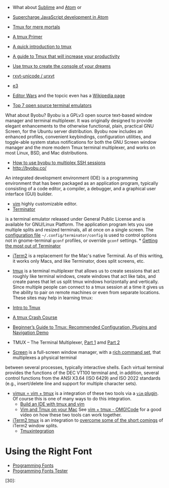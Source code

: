* What about [Sublime](https://www.sublimetext.com/) and [Atom](https://atom.io/) or
* [Supercharge JavaScript development in Atom](https://medium.com/@satya164/supercharged-javascript-development-in-atom-ea034e22eabc)


* [Tmux for mere mortals](https://zserge.com/posts/tmux/)
* [A tmux Primer](https://danielmiessler.com/study/tmux/)
* [A quick introduction to tmux](https://opensource.com/article/17/2/quick-introduction-tmux?sc_cid=701600000012072AAA)
* [A guide to Tmux that will increase your productivity](https://apiumtech.com/blog/tmux-cheat-sheet-tips-tricks/)
* [Use tmux to create the console of your dreams](https://opensource.com/article/20/1/tmux-console)
* [rxvt-unicode / urxvt](http://www.slant.co/topics/794/compare/~terminator_vs_rxvt-unicode_vs_gnome-terminal)
* [e3](http://manpages.ubuntu.com/manpages/xenial/man1/e3.1.html)
* [Editor Wars](http://hackaday.com/2016/07/26/editor-wars/) and the topcic even has a [Wikipedia page](https://en.wikipedia.org/wiki/Editor_war#)
* [Top 7 open source terminal emulators](https://opensource.com/life/15/11/top-open-source-terminal-emulators?sc_cid=70160000001206EAAQ)

What about Byobu?
Byobu is a GPLv3 open source text-based window manager and terminal multiplexer. It was originally designed to provide elegant enhancements to the otherwise functional, plain, practical GNU Screen, for the Ubuntu server distribution. Byobu now includes an enhanced profiles, convenient keybindings, configuration utilities, and toggle-able system status notifications for both the GNU Screen window manager and the more modern Tmux terminal multiplexer, and works on most Linux, BSD, and Mac distributions.

* [How to use byobu to multiplex SSH sessions](https://opensource.com/article/20/2/byobu-ssh)
* http://byobu.co/

An integrated development environment (IDE) is a programming environment
that has been packaged as an application program,
typically consisting of a code editor, a compiler, a debugger,
and a graphical user interface (GUI) builder.

* [vim][14] highly customizable editor.
* [Terminator][01]

is a terminal emulator released under General Public License
and is available for GNU/Linux Platform.
The application program lets you use multiple splits and resized terminals,
all at once on a single screen.
The [configuration file][02] `~/.config/terminator/config`
is used to control options not in gnome-terminal `gconf` profiles, or override `gconf` settings.
    * [Getting the most out of Terminator][20]
* [iTerm2][09] is a replacement for the Mac's native Terminal.
As of this writing, it works only Macs, and like Terminator, does split screens, etc.
* [tmux][10] is a terminal multiplexer that allows us to create sessions
that act roughly like terminal windows, create windows that act like tabs,
and create panes that let us split tmux windows horizontally and vertically.
Since multiple people can connect to a tmux session at a time it gives us
the ability to pair on remote machines or even from separate locations.
These sites may  help in learning tmux:

* [Intro to Tmux][16]
* [A tmux Crash Course][13]
* [Beginner’s Guide to Tmux: Recommended Configuration, Plugins and Navigation Demo][15]
* TMUX – The Terminal Multiplexer, [Part 1][18] amd [Part 2][19]
* [Screen][04] is a full-screen window manager, with a [rich command set][21], that multiplexes a physical terminal

between several processes, typically interactive shells.
Each virtual terminal provides the functions of the DEC VT100 terminal and, in addition,
several control functions from the ANSI X3.64 (ISO 6429) and ISO 2022 standards
(e.g., insert/delete line and support for multiple character sets).
* [vimux = vim + tmux][05] is a integration of these two tools via a [`vim` plugin][06].
Of course this is one of many ways to do this integration.
    * [Build an IDE with tmux and vim][07]
    * [Vim and Tmux on your Mac][08]
See [vim + tmux - OMG!Code][03] for a good video on how these two tools can work together.
* [iTerm2  tmux][11] is an integration to [overcome some of the short comings][12]
of iTerm2 window splits.
    * [Tmuxintegration][17]

# Using the Right Font
* [Programming Fonts](http://programmingfonts.org/)
* [Programming Fonts Tester](http://app.programmingfonts.org/)



[01]:http://gnometerminator.blogspot.com/?view=flipcard
[02]:http://manpages.ubuntu.com/manpages/jaunty/man5/terminator_config.5.html
[03]:https://www.youtube.com/watch?v=5r6yzFEXajQ
[04]:https://www.linode.com/docs/networking/ssh/using-gnu-screen-to-manage-persistent-terminal-sessions
[05]:https://www.braintreepayments.com/blog/vimux-simple-vim-and-tmux-integration/
[06]:https://github.com/benmills/vimux
[07]:http://alexyoung.org/2011/12/19/build-an-ide-with-tmux-and-vim/
[08]:http://fideloper.com/mac-vim-tmux
[09]:https://www.iterm2.com/
[10]:https://danielmiessler.com/study/tmux/
[11]:http://www.huyng.com/posts/productivity-boost-with-tmux-iterm2-workspaces/
[12]:http://superuser.com/questions/398735/difference-between-tmux-and-shell-split-options-on-iterm2
[13]:https://robots.thoughtbot.com/a-tmux-crash-course
[14]:http://vim.wikia.com/wiki/Tutorial
[15]:https://www.codementor.io/tmux/tutorial/beginners-guide-to-tmux-navigating-and-configuring-your-tmux
[16]:http://code.tutsplus.com/tutorials/intro-to-tmux--net-33889
[17]:https://gitlab.com/gnachman/iterm2/wikis/TmuxIntegration
[18]:http://blog.hawkhost.com/2010/06/28/tmux-the-terminal-multiplexer/
[19]:http://blog.hawkhost.com/2010/07/02/tmux-%E2%80%93-the-terminal-multiplexer-part-2/
[20]:http://blog.al4.co.nz/2011/05/getting-the-most-out-of-terminator/
[21]:http://www.computerhope.com/unix/screen.htm
[22]:
[23]:
[24]:
[25]:
[26]:
[27]:
[28]:
[29]:
[30]:
